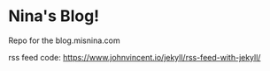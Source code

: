 # Nina's Blog!

Repo for the blog.misnina.com

rss feed code: https://www.johnvincent.io/jekyll/rss-feed-with-jekyll/
